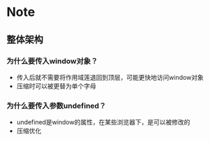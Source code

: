 # Note

## 整体架构

### 为什么要传入window对象？

* 传入后就不需要将作用域莲退回到顶层，可能更快地访问window对象
* 压缩时可以被更替为单个字母

### 为什么要传入参数undefined？

* undefined是window的属性，在某些浏览器下，是可以被修改的
* 压缩优化
